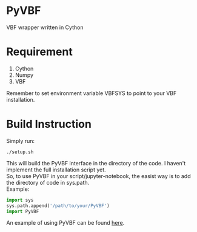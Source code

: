 # PyVBF
VBF wrapper written in Cython

# Requirement
1. Cython
2. Numpy
3. VBF

Remember to set environment variable VBFSYS to point to your VBF installation.

# Build Instruction
Simply run:
```
./setup.sh
```
This will build the PyVBF interface in the directory of the code. I haven't implement the full installation script yet.  
So, to use PyVBF in your script/jupyter-notebook, the easist way is to add the directory of code in sys.path.  
Example:
```Python
import sys  
sys.path.append('/path/to/your/PyVBF')  
import PyVBF 
```
An example of using PyVBF can be found [here](https://gist.github.com/2c5d8cc40e951f76e425dfc37928b83e.git).

